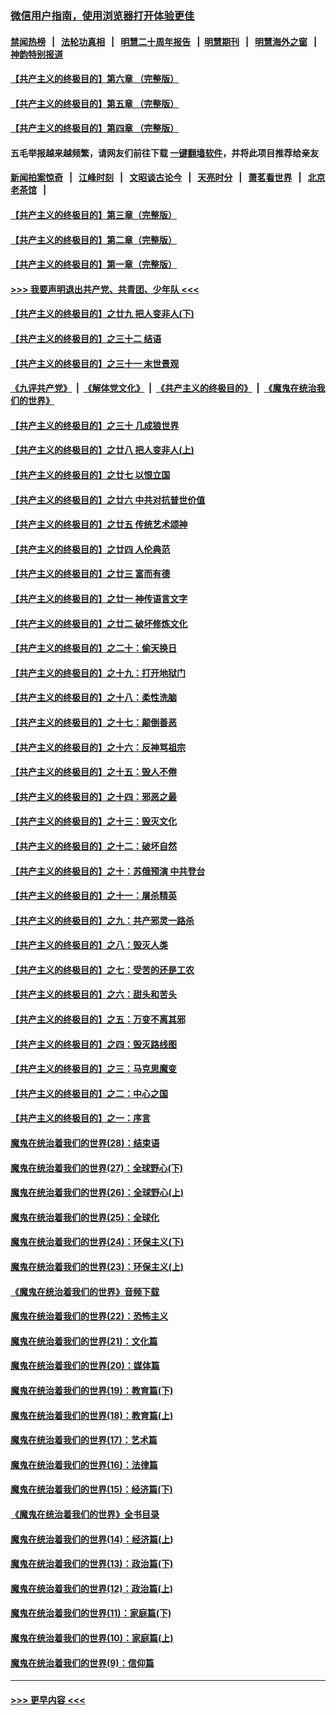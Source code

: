 ### [微信用户指南，使用浏览器打开体验更佳](https://github.com/gfw-breaker/banned-news1/blob/master/indexes/wechat-guide.md?t=0)
#### [禁闻热榜](热点新闻.md?t=0)  &nbsp;&nbsp;|&nbsp;&nbsp; [法轮功真相](https://github.com/gfw-breaker/truth/blob/master/README.md?t=0) &nbsp;&nbsp;|&nbsp;&nbsp; [明慧二十周年报告](https://github.com/gfw-breaker/mh-reports/blob/master/README.md?t=0) &nbsp;&nbsp;|&nbsp;&nbsp;[明慧期刊](https://github.com/gfw-breaker/mh-qikan) &nbsp;&nbsp;|&nbsp;&nbsp; [明慧海外之窗](https://github.com/gfw-breaker/mh-news/blob/master/README.md?t=0) &nbsp;&nbsp;|&nbsp;&nbsp; [神韵特别报道](https://github.com/gfw-breaker/mh-news/blob/master/shenyun.md?t=0)
#### [【共产主义的终极目的】第六章 （完整版）](../pages/nsc422/n11428913.md?t=02130522) 
#### [【共产主义的终极目的】第五章 （完整版）](../pages/nsc422/n11428912.md?t=02130522) 
#### [【共产主义的终极目的】第四章 （完整版）](../pages/nsc422/n11428907.md?t=02130522) 
#### 五毛举报越来越频繁，请网友们前往下载 [一键翻墙软件](https://github.com/gfw-breaker/ssr-accounts)，并将此项目推荐给亲友
#### [新闻拍案惊奇](https://github.com/gfw-breaker/banned-news1/blob/master/pages/link4.md) &nbsp;&nbsp;|&nbsp;&nbsp; [江峰时刻](https://github.com/gfw-breaker/banned-news1/blob/master/pages/link4.md) &nbsp;&nbsp;|&nbsp;&nbsp; [文昭谈古论今](https://github.com/gfw-breaker/banned-news1/blob/master/pages/link4.md) &nbsp;&nbsp;|&nbsp;&nbsp; [天亮时分](https://github.com/gfw-breaker/banned-news1/blob/master/pages/link4.md) &nbsp;&nbsp;|&nbsp;&nbsp; [萧茗看世界](https://github.com/gfw-breaker/banned-news1/blob/master/pages/link4.md) &nbsp;&nbsp;|&nbsp;&nbsp; [北京老茶馆](https://github.com/gfw-breaker/banned-news1/blob/master/pages/link4.md) &nbsp;&nbsp;|&nbsp;&nbsp; 
#### [【共产主义的终极目的】第三章（完整版）](../pages/nsc422/n11428848.md?t=02130522) 
#### [【共产主义的终极目的】第二章（完整版）](../pages/nsc422/n11428831.md?t=02130522) 
#### [【共产主义的终极目的】第一章（完整版）](../pages/nsc422/n11417651.md?t=02130522) 
#### [>>> 我要声明退出共产党、共青团、少年队 <<<](https://github.com/begood0513/goodnews/blob/master/quit/letter.md) 
#### [【共产主义的终极目的】之廿九 把人变非人(下)](../pages/nsc422/n11344140.md?t=02130522) 
#### [【共产主义的终极目的】之三十二 结语](../pages/nsc422/n11360535.md?t=02130522) 
#### [【共产主义的终极目的】之三十一 末世景观](../pages/nsc422/n11351129.md?t=02130522) 
#### [《九评共产党》](https://github.com/begood0513/9ping.md/blob/master/README.md) &nbsp;|&nbsp; [《解体党文化》](../../../../jtdwh.md/blob/master/README.md)  &nbsp;|&nbsp; [《共产主义的终极目的》](../../../../gczydzjmd.md/blob/master/README.md) &nbsp;|&nbsp; [《魔鬼在统治我们的世界》](../../../../mgztzwmdsj.md/blob/master/README.md) 
#### [【共产主义的终极目的】之三十 几成狼世界](../pages/nsc422/n11348280.md?t=02130522) 
#### [【共产主义的终极目的】之廿八 把人变非人(上)](../pages/nsc422/n11340492.md?t=02130522) 
#### [【共产主义的终极目的】之廿七 以恨立国](../pages/nsc422/n11336944.md?t=02130522) 
#### [【共产主义的终极目的】之廿六 中共对抗普世价值](../pages/nsc422/n11324785.md?t=02130522) 
#### [【共产主义的终极目的】之廿五 传统艺术颂神](../pages/nsc422/n11296396.md?t=02130522) 
#### [【共产主义的终极目的】之廿四 人伦典范](../pages/nsc422/n11296397.md?t=02130522) 
#### [【共产主义的终极目的】之廿三 富而有德](../pages/nsc422/n11283598.md?t=02130522) 
#### [【共产主义的终极目的】之廿一 神传语言文字](../pages/nsc422/n11263265.md?t=02130522) 
#### [【共产主义的终极目的】之廿二 破坏修炼文化](../pages/nsc422/n11245728.md?t=02130522) 
#### [【共产主义的终极目的】之二十：偷天换日](../pages/nsc422/n11238846.md?t=02130522) 
#### [【共产主义的终极目的】之十九：打开地狱门](../pages/nsc422/n11206376.md?t=02130522) 
#### [【共产主义的终极目的】之十八：柔性洗脑](../pages/nsc422/n11199994.md?t=02130522) 
#### [【共产主义的终极目的】之十七：颠倒善恶](../pages/nsc422/n11179782.md?t=02130522) 
#### [【共产主义的终极目的】之十六：反神骂祖宗](../pages/nsc422/n11166798.md?t=02130522) 
#### [【共产主义的终极目的】之十五：毁人不倦](../pages/nsc422/n11166792.md?t=02130522) 
#### [【共产主义的终极目的】之十四：邪恶之最](../pages/nsc422/n11150249.md?t=02130522) 
#### [【共产主义的终极目的】之十三：毁灭文化](../pages/nsc422/n11135227.md?t=02130522) 
#### [【共产主义的终极目的】之十二：破坏自然](../pages/nsc422/n11135214.md?t=02130522) 
#### [【共产主义的终极目的】之十：苏俄预演 中共登台](../pages/nsc422/n11118424.md?t=02130522) 
#### [【共产主义的终极目的】之十一：屠杀精英](../pages/nsc422/n11118442.md?t=02130522) 
#### [【共产主义的终极目的】之九：共产邪灵一路杀](../pages/nsc422/n11114139.md?t=02130522) 
#### [【共产主义的终极目的】之八：毁灭人类](../pages/nsc422/n11108503.md?t=02130522) 
#### [【共产主义的终极目的】之七：受苦的还是工农](../pages/nsc422/n11101809.md?t=02130522) 
#### [【共产主义的终极目的】之六：甜头和苦头](../pages/nsc422/n11096971.md?t=02130522) 
#### [【共产主义的终极目的】之五：万变不离其邪](../pages/nsc422/n11091285.md?t=02130522) 
#### [【共产主义的终极目的】之四：毁灭路线图](../pages/nsc422/n11086284.md?t=02130522) 
#### [【共产主义的终极目的】之三：马克思魔变](../pages/nsc422/n11061941.md?t=02130522) 
#### [【共产主义的终极目的】之二：中心之国](../pages/nsc422/n11047728.md?t=02130522) 
#### [【共产主义的终极目的】之一：序言](../pages/nsc422/n11086077.md?t=02130522) 
#### [魔鬼在统治着我们的世界(28)：结束语](../pages/nsc422/n10936246.md?t=02130522) 
#### [魔鬼在统治着我们的世界(27)：全球野心(下)](../pages/nsc422/n10928319.md?t=02130522) 
#### [魔鬼在统治着我们的世界(26)：全球野心(上)](../pages/nsc422/n10900318.md?t=02130522) 
#### [魔鬼在统治着我们的世界(25)：全球化](../pages/nsc422/n10788205.md?t=02130522) 
#### [魔鬼在统治着我们的世界(24)：环保主义(下)](../pages/nsc422/n10695307.md?t=02130522) 
#### [魔鬼在统治着我们的世界(23)：环保主义(上)](../pages/nsc422/n10688613.md?t=02130522) 
#### [《魔鬼在统治着我们的世界》音频下载](../pages/nsc422/n10635553.md?t=02130522) 
#### [魔鬼在统治着我们的世界(22)：恐怖主义](../pages/nsc422/n10614727.md?t=02130522) 
#### [魔鬼在统治着我们的世界(21)：文化篇](../pages/nsc422/n10597706.md?t=02130522) 
#### [魔鬼在统治着我们的世界(20)：媒体篇](../pages/nsc422/n10586579.md?t=02130522) 
#### [魔鬼在统治着我们的世界(19)：教育篇(下)](../pages/nsc422/n10564808.md?t=02130522) 
#### [魔鬼在统治着我们的世界(18)：教育篇(上)](../pages/nsc422/n10526970.md?t=02130522) 
#### [魔鬼在统治着我们的世界(17)：艺术篇](../pages/nsc422/n10499093.md?t=02130522) 
#### [魔鬼在统治着我们的世界(16)：法律篇](../pages/nsc422/n10485969.md?t=02130522) 
#### [魔鬼在统治着我们的世界(15)：经济篇(下)](../pages/nsc422/n10469975.md?t=02130522) 
#### [《魔鬼在统治着我们的世界》全书目录](../pages/nsc422/n10464261.md?t=02130522) 
#### [魔鬼在统治着我们的世界(14)：经济篇(上)](../pages/nsc422/n10457370.md?t=02130522) 
#### [魔鬼在统治着我们的世界(13)：政治篇(下)](../pages/nsc422/n10448270.md?t=02130522) 
#### [魔鬼在统治着我们的世界(12)：政治篇(上)](../pages/nsc422/n10444576.md?t=02130522) 
#### [魔鬼在统治着我们的世界(11)：家庭篇(下)](../pages/nsc422/n10440961.md?t=02130522) 
#### [魔鬼在统治着我们的世界(10)：家庭篇(上)](../pages/nsc422/n10435448.md?t=02130522) 
#### [魔鬼在统治着我们的世界(9)：信仰篇](../pages/nsc422/n10432159.md?t=02130522) 

----
#### [ >>> 更早内容 <<< ](../indexes/nsc422-earlier.md)
